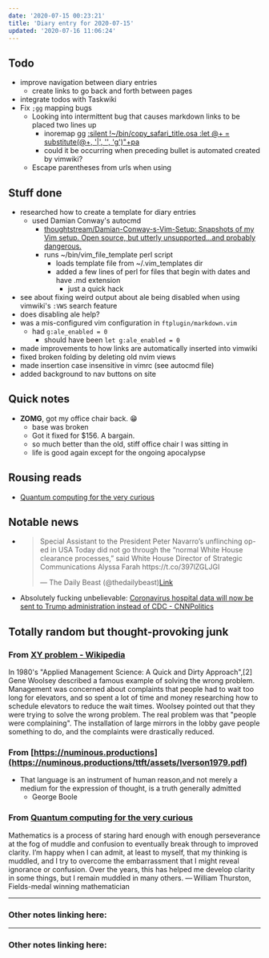 ```yaml
---
date: '2020-07-15 00:23:21'
title: 'Diary entry for 2020-07-15'
updated: '2020-07-16 11:06:24'
---
```

## Todo
* improve navigation between diary entries
  * create links to go back and forth between pages
* integrate todos with Taskwiki
* Fix `;gg` mapping bugs
  * Looking into intermittent bug that causes markdown links to be placed two
    lines up
    * inoremap <Leader>gg [<esc>:silent !~/bin/copy_safari_title.osa <cr>:let @+ = substitute(@+, '\|', '', 'g')<cr>"+pa](/<esc>:silent-!~/bin/copy_safari_url.osa-<cr>"+pa)
    * could it be occurring when preceding bullet is automated created by
      vimwiki?
  * Escape parentheses from urls when using

## Stuff done
* researched how to create a template for diary entries
  * used Damian Conway's autocmd
    * [thoughtstream/Damian-Conway-s-Vim-Setup: Snapshots of my Vim setup. Open
      source, but utterly unsupported...and probably
      dangerous.](https://github.com/thoughtstream/Damian-Conway-s-Vim-Setup)
    * runs ~/bin/vim_file_template perl script
      * loads template file from ~/.vim_templates dir
      * added a few lines of perl for files that begin with dates and have .md
        extension
        * just a quick hack
* see about fixing weird output about ale being disabled when using vimwiki's
  `:VWS` search feature
 * does disabling ale help?
  * was a mis-configured vim configuration in `ftplugin/markdown.vim`
    * had `g:ale_enabled = 0`
      * should have been `let g:ale_enabled = 0`
* made improvements to how links are automatically inserted into vimwiki
* fixed broken folding by deleting old nvim views
* made <c-x><c-o> insertion case insensitive in vimrc (see autocmd file)
* added background to nav buttons on site

## Quick notes
* **ZOMG**, got my office chair back. 😁
  * base was broken
  * Got it fixed for $156. A bargain.
  * so much better than the old, stiff office chair I was sitting in
  * life is good again except for the ongoing apocalypse

## Rousing reads
* [Quantum computing for the very curious](https://quantum.country/qcvc)

## Notable news
* <blockquote class="twitter-tweet"><p lang="en" dir="ltr">Special Assistant to the President Peter Navarro’s unflinching op-ed in USA Today did not go through the “normal White House clearance processes,” said White House Director of Strategic Communications Alyssa Farah https://t.co/397lZGLJGI</p>&mdash; The Daily Beast (@thedailybeast)<a href="https://twitter.com/thedailybeast/status/1283390359943471105)?ref_src=twsrc%5#tfw">Link</a></blockquote><script async src="https://platform.twitter.com/widgets.js" charset="utf-8"></script>
* Absolutely fucking unbelievable: [Coronavirus hospital data will now be sent to Trump administration instead of CDC - CNNPolitics](https://www.cnn.com/2020/07/14/politics/trump-administration-coronavirus-hospital-data-cdc/index.html?utm_term=link&utm_source=twCNN&utm_content=2020-07-15T10%3A30%3A07&utm_medium=social)

## Totally random but thought-provoking junk
### From [XY problem - Wikipedia](https://en.wikipedia.org/wiki/XY_problem)
In 1980's "Applied Management Science: A Quick and Dirty Approach",[2] Gene
Woolsey described a famous example of solving the wrong problem. Management was
concerned about complaints that people had to wait too long for elevators, and
so spent a lot of time and money researching how to schedule elevators to reduce
the wait times. Woolsey pointed out that they were trying to solve the wrong
problem. The real problem was that "people were complaining". The installation
of large mirrors in the lobby gave people something to do, and the complaints
were drastically reduced.

### From [https://numinous.productions](https://numinous.productions/ttft/assets/Iverson1979.pdf)
* That language is an instrument of human reason,and not merely a medium for the expression of thought, is a truth generally admitted
  * George Boole

### From [Quantum computing for the very curious](https://quantum.country/qcvc)

Mathematics is a process of staring hard enough with enough perseverance at the
fog of muddle and confusion to eventually break through to improved clarity. I’m
happy when I can admit, at least to myself, that my thinking is muddled, and I
try to overcome the embarrassment that I might reveal ignorance or confusion.
Over the years, this has helped me develop clarity in some things, but I remain
muddled in many others.  — William Thurston, Fields-medal winning mathematician

---
### Other notes linking here:

---
### Other notes linking here:

[](/diary)